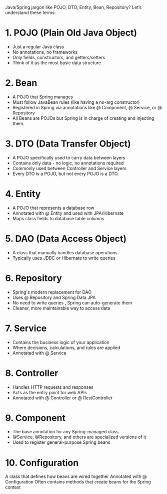 Java/Spring jargon like POJO, DTO, Entity, Bean, Repository?
Let’s understand these terms:

# 1. POJO (Plain Old Java Object)
- Just a regular Java class
- No annotations, no frameworks
- Only fields, constructors, and getters/setters
- Think of it as the most basic data structure

# 2. Bean
- A POJO that Spring manages
- Must follow JavaBean rules (like having a no-arg constructor)
- Registered in Spring via annotations like @ Component, @ Service, or @ Repository
- All Beans are POJOs but Spring is in charge of creating and injecting them.

# 3. DTO (Data Transfer Object)
- A POJO specifically used to carry data between layers
- Contains only data - no logic, no annotations required
- Commonly used between Controller and Service layers
- Every DTO is a POJO, but not every POJO is a DTO.

# 4. Entity
- A POJO that represents a database row
- Annotated with @ Entity and used with JPA/Hibernate
- Maps class fields to database table columns

# 5. DAO (Data Access Object)
- A class that manually handles database operations
- Typically uses JDBC or Hibernate to write queries

# 6. Repository
- Spring's modern replacement for DAO
- Uses @ Repository and Spring Data JPA
- No need to write queries , Spring can auto-generate them
- Cleaner, more maintainable way to access data

# 7. Service
- Contains the business logic of your application
- Where decisions, calculations, and rules are applied
- Annotated with @ Service

# 8. Controller
- Handles HTTP requests and responses
- Acts as the entry point for web APIs
- Annotated with @ Controller or @ RestController

# 9. Component
- The base annotation for any Spring-managed class
- @Service, @Repository, and others are specialized versions of it
- Used to register general-purpose Spring beans

# 10. Configuration
A class that defines how beans are wired together
Annotated with @ Configuration
Often contains methods that create beans for the Spring context
